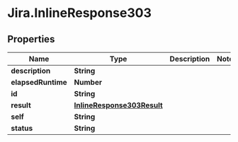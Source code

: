 # Jira.InlineResponse303

## Properties

Name | Type | Description | Notes
------------ | ------------- | ------------- | -------------
**description** | **String** |  | 
**elapsedRuntime** | **Number** |  | 
**id** | **String** |  | 
**result** | [**InlineResponse303Result**](InlineResponse303Result.md) |  | 
**self** | **String** |  | 
**status** | **String** |  | 


